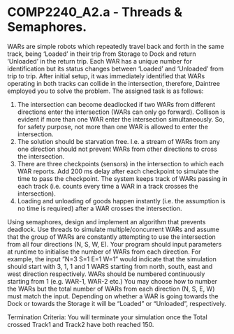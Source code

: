 # COMP2240_A2.a - Threads & Semaphores. 

WARs are simple robots which repeatedly travel back and forth in the same track, being ‘Loaded’ in their trip from Storage to Dock and return ‘Unloaded’ in the return trip. 
Each WAR has a unique number for identification but its status changes between ‘Loaded’ and ‘Unloaded’ from trip to trip. 
After initial setup, it was immediately identified that WARs operating in both tracks can collide in the intersection, therefore, Daintree employed you to solve the problem. 
The assigned task is as follows:

1. The intersection can become deadlocked if two WARs from different directions enter the intersection (WARs can only go forward). 
Collison is evident if more than one WAR enter the intersection simultaneously. So, for safety purpose, not more than one WAR is allowed to enter the intersection.
2. The solution should be starvation free. I.e. a stream of WARs from any one direction should not prevent WARs from other directions to cross the intersection.
3. There are three checkpoints (sensors) in the intersection to which each WAR reports. Add 200 ms delay after each checkpoint to simulate the time to pass the checkpoint. The system keeps track of WARs passing in each track (i.e. counts every time a WAR in a track crosses the intersection).
4. Loading and unloading of goods happen instantly (i.e. the assumption is no time is required) after a WAR crosses the intersection.

Using semaphores, design and implement an algorithm that prevents deadlock. 
Use threads to simulate multiple/concurrent WARs and assume that the group of WARs are constantly attempting to use the intersection from all four directions (N, S, W, E). 
Your program should input parameters at runtime to initialise the number of WARs from each direction. 
For example, the input ”N=3 S=1 E=1 W=1” would indicate that the simulation should start with 3, 1, 1 and 1 WARS starting from north, south, east and west direction respectively. 
WARs should be numbered continuously starting from 1 (e.g. WAR-1, WAR-2 etc.) You may choose how to number the WARs but the total number of WARs from each direction (N, S, E, W) must match the input. 
Depending on whether a WAR is going towards the Dock or towards the Storage it will be “Loaded” or “Unloaded”, respectively.

Termination Criteria:
You will terminate your simulation once the Total crossed Track1 and Track2 have both reached 150.
